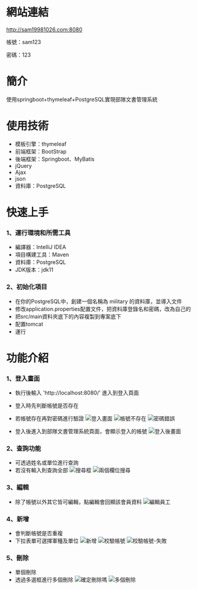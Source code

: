 # 網站連結
http://sam19981026.com:8080

帳號：sam123

密碼：123

# 簡介
使用springboot+thymeleaf+PostgreSQL實現部隊文書管理系統

# 使用技術

* 模板引擎：thymeleaf
* 前端框架：BootStrap
* 後端框架：Springboot、MyBatis
* jQuery
* Ajax
* json
* 資料庫：PostgreSQL


# 快速上手
### 1、運行環境和所需工具
* 編譯器：IntelliJ IDEA
* 項目構建工具：Maven
* 資料庫：PostgreSQL
* JDK版本：jdk11


### 2、初始化項目
* 在你的PostgreSQL中，創建一個名稱為 military 的資料庫，並導入文件
* 修改application.properties配置文件，把資料庫登錄名和密碼，改為自己的
* 把src/main資料夾底下的內容複製到專案底下
* 配置tomcat
* 運行

# 功能介紹

### 1、登入畫面
* 執行後輸入 'http://localhost:8080/' 進入到登入頁面
* 登入時先判斷帳號是否存在
* 若帳號存在再對密碼進行驗證
![登入畫面](https://user-images.githubusercontent.com/82807965/193403731-363cddd9-037a-4a41-956e-b3c8fc7c2105.jpg)
![帳號不存在](https://user-images.githubusercontent.com/82807965/193403734-561d0c43-8311-4c8d-b460-cdfe008b7c88.jpg)
![密碼錯誤](https://user-images.githubusercontent.com/82807965/193403741-dd082c5f-343e-43ad-b45d-b430bab67cd5.jpg)

* 登入後進入到部隊文書管理系統頁面，會顯示登入的帳號
![登入後畫面](https://user-images.githubusercontent.com/82807965/193403775-968a04a5-118a-48dc-9848-5fec242ff3b1.jpg)


### 2、查詢功能
* 可透過姓名或單位進行查詢
* 若沒有輸入則查詢全部
![搜尋框](https://user-images.githubusercontent.com/82807965/193403844-5073d9ea-f267-4818-b2ba-8ff1667c2848.jpg)
![兩個欄位搜尋](https://user-images.githubusercontent.com/82807965/193403845-eaac3820-0c0e-4eb2-824a-824039e1f56e.jpg)


### 3、編輯
* 除了帳號以外其它皆可編輯，點編輯會回顯該會員資料
![編輯員工](https://user-images.githubusercontent.com/82807965/193403878-2acd6f7b-f6fc-4810-a6e0-1d93bc40a85a.jpg)


### 4、新增

* 會判斷帳號是否重複
* 下拉表單可選擇軍種及單位
![新增](https://user-images.githubusercontent.com/82807965/193403964-2fc968c5-15c0-4f25-91ed-a377dc22b65d.jpg)
![校驗帳號](https://user-images.githubusercontent.com/82807965/193404405-8becbd2d-5dc0-4c54-9ea1-0ce200c69030.jpg)
![校驗帳號-失敗](https://user-images.githubusercontent.com/82807965/193404407-2e4290e2-83bc-4e96-8501-6a62ebdf7bfa.jpg)


### 5、刪除
* 單個刪除
* 透過多選框進行多個刪除
![確定刪除嗎](https://user-images.githubusercontent.com/82807965/193404418-4c727fff-9ce4-4008-b2ac-18cfdbfe8ea4.jpg)
![多個刪除](https://user-images.githubusercontent.com/82807965/193404420-c4b4e1c6-9ae7-482f-9ea4-d3188b1b9e85.jpg)










